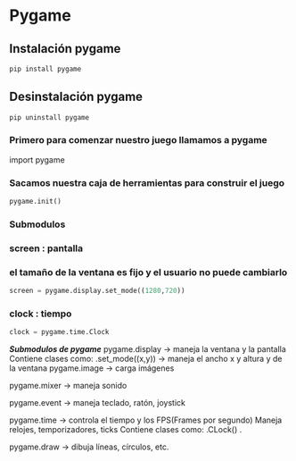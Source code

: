 # Pygame
## Instalación pygame
```python
pip install pygame
```
## Desinstalación pygame
```python
pip uninstall pygame
```
### Primero para comenzar nuestro juego llamamos a pygame
import pygame
### Sacamos nuestra caja de herramientas para construir el juego
```python
pygame.init()
```
### Submodulos
### screen : pantalla
### el tamaño de la ventana es fijo y el usuario no puede cambiarlo
```python
screen = pygame.display.set_mode((1280,720))    
```
### clock : tiempo 
```python
clock = pygame.time.Clock
```
***Submodulos de pygame***
  pygame.display → maneja la ventana y la pantalla
  Contiene clases como:
    .set_mode((x,y)) -> maneja el ancho x y altura y de la ventana
  pygame.image → carga imágenes
    
  pygame.mixer → maneja sonido
  
  pygame.event → maneja teclado, ratón, joystick

  pygame.time → controla el tiempo y los FPS(Frames por segundo)
  Maneja relojes, temporizadores, ticks
  Contiene clases como:
    .CLock()
    .
  
  pygame.draw → dibuja líneas, círculos, etc.
